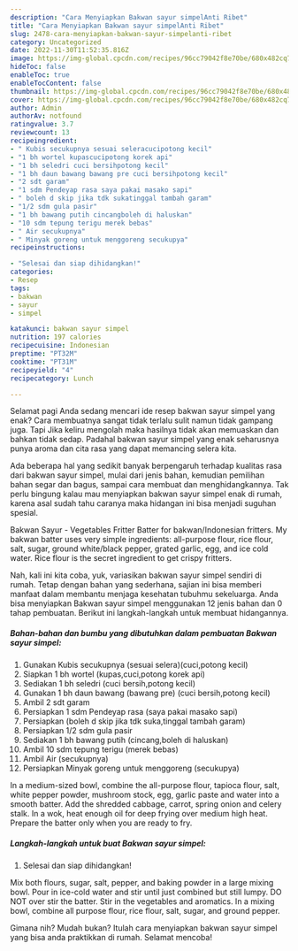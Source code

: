 ```yaml
---
description: "Cara Menyiapkan Bakwan sayur simpelAnti Ribet"
title: "Cara Menyiapkan Bakwan sayur simpelAnti Ribet"
slug: 2478-cara-menyiapkan-bakwan-sayur-simpelanti-ribet
category: Uncategorized
date: 2022-11-30T11:52:35.816Z
image: https://img-global.cpcdn.com/recipes/96cc79042f8e70be/680x482cq70/bakwan-sayur-simpel-foto-resep-utama.jpg
hideToc: false
enableToc: true
enableTocContent: false
thumbnail: https://img-global.cpcdn.com/recipes/96cc79042f8e70be/680x482cq70/bakwan-sayur-simpel-foto-resep-utama.jpg
cover: https://img-global.cpcdn.com/recipes/96cc79042f8e70be/680x482cq70/bakwan-sayur-simpel-foto-resep-utama.jpg
author: Admin
authorAv: notfound
ratingvalue: 3.7
reviewcount: 13
recipeingredient:
- " Kubis secukupnya sesuai seleracucipotong kecil"
- "1 bh wortel kupascucipotong korek api"
- "1 bh seledri cuci bersihpotong kecil"
- "1 bh daun bawang bawang pre cuci bersihpotong kecil"
- "2 sdt garam"
- "1 sdm Pendeyap rasa saya pakai masako sapi"
- " boleh d skip jika tdk sukatinggal tambah garam"
- "1/2 sdm gula pasir"
- "1 bh bawang putih cincangboleh di haluskan"
- "10 sdm tepung terigu merek bebas"
- " Air secukupnya"
- " Minyak goreng untuk menggoreng secukupya"
recipeinstructions:

- "Selesai dan siap dihidangkan!"
categories:
- Resep
tags:
- bakwan
- sayur
- simpel

katakunci: bakwan sayur simpel 
nutrition: 197 calories
recipecuisine: Indonesian
preptime: "PT32M"
cooktime: "PT31M"
recipeyield: "4"
recipecategory: Lunch

---
```



Selamat pagi Anda sedang mencari ide resep bakwan sayur simpel yang enak? Cara membuatnya sangat tidak terlalu sulit namun tidak gampang juga. Tapi Jika keliru mengolah maka hasilnya tidak akan memuaskan dan bahkan tidak sedap. Padahal bakwan sayur simpel yang enak seharusnya punya aroma dan cita rasa yang dapat memancing selera kita.


Ada beberapa hal yang sedikit banyak berpengaruh terhadap kualitas rasa dari bakwan sayur simpel, mulai dari jenis bahan, kemudian pemilihan bahan segar dan bagus, sampai cara membuat dan menghidangkannya. Tak perlu bingung kalau mau menyiapkan bakwan sayur simpel enak di rumah, karena asal sudah tahu caranya maka hidangan ini bisa menjadi suguhan spesial.

Bakwan Sayur - Vegetables Fritter Batter for bakwan/Indonesian fritters. My bakwan batter uses very simple ingredients: all-purpose flour, rice flour, salt, sugar, ground white/black pepper, grated garlic, egg, and ice cold water. Rice flour is the secret ingredient to get crispy fritters.


Nah, kali ini kita coba, yuk, variasikan bakwan sayur simpel sendiri di rumah. Tetap dengan bahan yang sederhana, sajian ini bisa memberi manfaat dalam membantu menjaga kesehatan tubuhmu sekeluarga. Anda bisa menyiapkan Bakwan sayur simpel menggunakan 12 jenis bahan dan 0 tahap pembuatan. Berikut ini langkah-langkah untuk membuat hidangannya.

<!--inarticleads1-->

##### Bahan-bahan dan bumbu yang dibutuhkan dalam pembuatan Bakwan sayur simpel:

1. Gunakan  Kubis secukupnya (sesuai selera)(cuci,potong kecil)
1. Siapkan 1 bh wortel (kupas,cuci,potong korek api)
1. Sediakan 1 bh seledri (cuci bersih,potong kecil)
1. Gunakan 1 bh daun bawang (bawang pre) (cuci bersih,potong kecil)
1. Ambil 2 sdt garam
1. Persiapkan 1 sdm Pendeyap rasa (saya pakai masako sapi)
1. Persiapkan  (boleh d skip jika tdk suka,tinggal tambah garam)
1. Persiapkan 1/2 sdm gula pasir
1. Sediakan 1 bh bawang putih (cincang,boleh di haluskan)
1. Ambil 10 sdm tepung terigu (merek bebas)
1. Ambil  Air (secukupnya)
1. Persiapkan  Minyak goreng untuk menggoreng (secukupya)


In a medium-sized bowl, combine the all-purpose flour, tapioca flour, salt, white pepper powder, mushroom stock, egg, garlic paste and water into a smooth batter. Add the shredded cabbage, carrot, spring onion and celery stalk. In a wok, heat enough oil for deep frying over medium high heat. Prepare the batter only when you are ready to fry. 

<!--inarticleads2-->

##### Langkah-langkah untuk buat Bakwan sayur simpel:


1. Selesai dan siap dihidangkan!

Mix both flours, sugar, salt, pepper, and baking powder in a large mixing bowl. Pour in ice-cold water and stir until just combined but still lumpy. DO NOT over stir the batter. Stir in the vegetables and aromatics. In a mixing bowl, combine all purpose flour, rice flour, salt, sugar, and ground pepper. 

Gimana nih? Mudah bukan? Itulah cara menyiapkan bakwan sayur simpel yang bisa anda praktikkan di rumah. Selamat mencoba!
